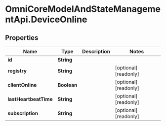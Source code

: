# OmniCoreModelAndStateManagementApi.DeviceOnline

## Properties

Name | Type | Description | Notes
------------ | ------------- | ------------- | -------------
**id** | **String** |  | 
**registry** | **String** |  | [optional] [readonly] 
**clientOnline** | **Boolean** |  | [optional] [readonly] 
**lastHeartbeatTime** | **String** |  | [optional] [readonly] 
**subscription** | **String** |  | [optional] [readonly] 


